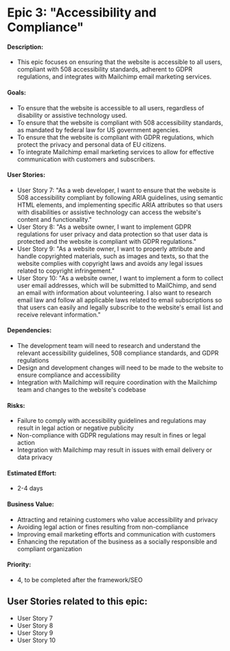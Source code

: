 # Epic 3: "Accessibility and Compliance"

#### Description: 
- This epic focuses on ensuring that the website is accessible to all users, compliant with 508 accessibility standards, adherent to GDPR regulations, and integrates with Mailchimp email marketing services.

#### Goals: 
- To ensure that the website is accessible to all users, regardless of disability or assistive technology used.
- To ensure that the website is compliant with 508 accessibility standards, as mandated by federal law for US government agencies.
- To ensure that the website is compliant with GDPR regulations, which protect the privacy and personal data of EU citizens.
- To integrate Mailchimp email marketing services to allow for effective communication with customers and subscribers.

#### User Stories: 
- User Story 7: "As a web developer, I want to ensure that the website is 508 accessibility compliant by following ARIA guidelines, using semantic HTML elements, and implementing specific ARIA attributes so that users with disabilities or assistive technology can access the website's content and functionality."
- User Story 8: "As a website owner, I want to implement GDPR regulations for user privacy and data protection so that user data is protected and the website is compliant with GDPR regulations."
- User Story 9: "As a website owner, I want to properly attribute and handle copyrighted materials, such as images and texts, so that the website complies with copyright laws and avoids any legal issues related to copyright infringement."
- User Story 10:  "As a website owner, I want to implement a form to collect user email addresses, which will be submitted to MailChimp, and send an email with information about volunteering. I also want to research email law and follow all applicable laws related to email subscriptions so that users can easily and legally subscribe to the website's email list and receive relevant information."

#### Dependencies: 
- The development team will need to research and understand the relevant accessibility guidelines, 508 compliance standards, and GDPR regulations
- Design and development changes will need to be made to the website to ensure compliance and accessibility
- Integration with Mailchimp will require coordination with the Mailchimp team and changes to the website's codebase

#### Risks: 
- Failure to comply with accessibility guidelines and regulations may result in legal action or negative publicity
- Non-compliance with GDPR regulations may result in fines or legal action
- Integration with Mailchimp may result in issues with email delivery or data privacy

#### Estimated Effort: 
- 2-4 days

#### Business Value: 
- Attracting and retaining customers who value accessibility and privacy
- Avoiding legal action or fines resulting from non-compliance
- Improving email marketing efforts and communication with customers
- Enhancing the reputation of the business as a socially responsible and compliant organization

#### Priority: 
- 4, to be completed after the framework/SEO

## User Stories related to this epic:
- User Story 7 
- User Story 8 
- User Story 9 
- User Story 10
